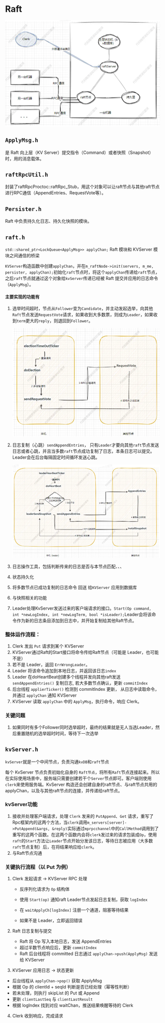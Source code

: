 # Raft

![](.\imgs\Raft模块图.png)

## `ApplyMsg.h`

是 Raft 向上层（KV Server）提交指令（Command）或者快照（Snapshot）时，用的消息载体。

## `raftRpcUtil.h`

封装了raftRpcProctoc::raftRpc_Stub，用这个对象可以让raft节点与其他raft节点进行RPC通信（AppendEntries、RequestVote等）。

## `Persister.h`

Raft 中负责持久化日志、持久化快照的模块。

## `raft.h`

`std::shared_ptr<LockQueue<ApplyMsg>> applyChan;` Raft 模块和 KVServer 模块之间通信的桥梁

`KVServer`构造函数中创建`applyChan`，并在`m_raftNode->init(servers, m_me, persister, applyChan);`初始化`raft`节点时，将这个`applyChan`传递给`raft`节点，之后`raft`节点就通过这个对象给`kvServer`传递已经被 Raft 提交并应用的日志命令（`ApplyMsg`）。

#### 主要实现的功能有

1. 选举时间超时，节点从`Follower`变为`Candidate`，并主动发起选举，向其他`Raft`节点发送`RequestVote`请求，如果收到大多数票，则成为`Leader`，如果收到`term`更大的`reply`，则退回到`Follower`。

   ![](.\imgs\leader选举流程.png)

2. 日志复制（心跳）`sendAppendEntries`， 只有`Leader`才要向其他`raft`节点发送日志或者心跳，并且当多数`raft`节点成功复制了日志，本条日志可以提交。Leader会在后台每隔固定时间循环发送心跳。

   ![](.\imgs\日志复制与心跳流程.png)

3. 日志操作工具，包括判断传来的日志是否与本节点匹配、、、

4. 状态持久化

5. 将多数节点已成功复制的日志命令 回送 给`KVServer` 应用到数据库

6. 与快照相关的功能

7. Leader处理KvServer发送过来的客户端请求的接口。`Start(Op command, int *newLogIndex, int *newLogTerm, bool *isLeader);`Leader会将该命令作为新的日志条目添加到日志中，并开始复制给其他Raft节点。

### 整体运作流程：

1. Clerk 发出 `Put` 请求到某个 KVServer
2.  KVServer通过Raft的Start接口将命令传给Raft节点（可能是 Leader，也可能不是）
3. 若不是 Leader，返回 `ErrWrongLeader`。
4. Leader 将该命令追加到本地日志，并返回该日志`index`
5. Leader 在doHeartBeat创建多个线程并发向其他raft发送 `sendAppendEntries()` 复制日志, 若大多数节点确认，更新 `commitIndex`
6. 后台线程 `applierTicker()` 检测到 commitIndex 更新， 从日志中读取命令，并通过 `applyChan` 通知 KVServer
7. KVServer 读取 `applyChan` 中的 `ApplyMsg`，执行命令，响应 Clerk。

### 关键问题

1. 如果同时有多个Follower同时选举超时，最终的结果就是无人当选Leader，然后重置随机的选举超时时间，等待下一次选举

## `kvServer.h`

`kvServer`就是一个中间节点，负责沟通`kvDB`和`raft`节点

每个 KvServer 节点负责初始化自身的 `Raft节点`，将所有`Raft`节点连接起来。所以在实际使用场景中，服务端只需要创建若干个`Server`节点即可。客户端则使用`clerk`来使用服务端。KvServer 构造还会创建自身的raft节点、与raft节点共用的applyChan，以及与其他raft节点的连接，并传递给raft节点。

### kvServer功能

1. 接收并处理客户端请求，处理 `Clerk` 发来的 `PutAppend`、`Get` 请求，重写了Rpc框架内的这两个方法，当`clerk`调用`m_servers[server]->PutAppend(&args, &reply)`实际通过`mprpcchannel`中的`CallMethod`调用到了重写的这两个函数。在这两个函数内会将`clerk`发过来的请求包装成`Op`，使用`raft`的`Start`方法让`Leader`节点开始分发该日志，等待日志被应用（大多数`raft`节点复制）后，在将结果响应给`clerk`。
2. 与Raft节点沟通

### 关键执行流程（以 Put 为例）

1. Clerk 发起请求 → KVServer RPC 处理

   - 反序列化请求为 `Op` 结构体

   - 使用 `Start(op)` 通知raft Leader节点发起日志复制，获取 `logIndex`
   - 在 `waitApplyCh[logIndex]` 注册一个通道，阻塞等待结果
   - 如果不是 Leader，立即返回错误

2. Raft 日志复制与提交

   - Raft 将 Op 写入本地日志，发送 AppendEntries
   - 超过半数节点响应后，更新 `commitIndex`
   - Raft 后台线程将 committed 日志通过 `applyChan->push(ApplyMsg)` 发送给 KVServer

3.  KVServer 应用日志 → 状态更新

   - 后台线程从 `applyChan->pop()` 获取 ApplyMsg
   - 根据 Op 的 clientId + seqId 判断是否已经处理（幂等性判断）
   - 若未处理，则执行 skipList 的 Put 或 Append
   - 更新 `clientLastSeq` 与 `clientLastResult`
   - 根据 logIndex 找到对应 waitChan，推送结果唤醒等待的 Clerk

4. Clerk 收到响应，完成请求

